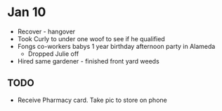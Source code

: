 # Jan 10
* Recover - hangover
* Took Curly to under one woof to see if he qualified
* Fongs co-workers babys 1 year birthday afternoon party in Alameda
  * Dropped Julie off
* Hired same gardener - finished front yard weeds

## TODO
* Receive Pharmacy card. Take pic to store on phone
